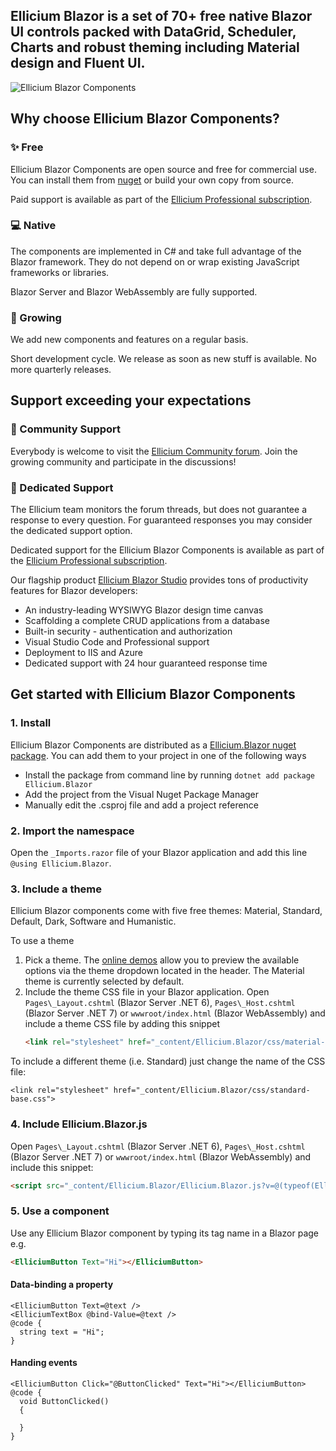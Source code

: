 ﻿## Ellicium Blazor is a set of 70+ free native Blazor UI controls packed with DataGrid, Scheduler, Charts and robust theming including Material design and Fluent UI.

![Ellicium Blazor Components](https://raw.githubusercontent.com/Elliciumhq/Ellicium-blazor/master/ElliciumBlazorDemos/wwwroot/images/Ellicium-blazor-components.png)

## Why choose Ellicium Blazor Components?

### :sparkles: Free

Ellicium Blazor Components are open source and free for commercial use. You can install them from [nuget](https://www.nuget.org/packages/Ellicium.Blazor) or build your own copy from source.

Paid support is available as part of the [Ellicium Professional subscription](https://www.Ellicium.com/blazor-studio/pricing/).

### :computer: Native

The components are implemented in C# and take full advantage of the Blazor framework. They do not depend on or wrap existing JavaScript frameworks or libraries.

Blazor Server and Blazor WebAssembly are fully supported.

### :seedling: Growing

We add new components and features on a regular basis.

Short development cycle. We release as soon as new stuff is available. No more quarterly releases.

## Support exceeding your expectations

### :speech_balloon: Community Support
Everybody is welcome to visit the [Ellicium Community forum](https://forum.Ellicium.com/). Join the growing community and participate in the discussions!

### :dart: Dedicated Support

The Ellicium team monitors the forum threads, but does not guarantee a response to every question. For guaranteed responses you may consider the dedicated support option.

Dedicated support for the Ellicium Blazor Components is available as part of the [Ellicium Professional subscription](https://www.Ellicium.com/blazor-studio/pricing/).

Our flagship product [Ellicium Blazor Studio](https://www.Ellicium.com/blazor-studio/) provides tons of productivity features for Blazor developers:
- An industry-leading WYSIWYG Blazor design time canvas
- Scaffolding a complete CRUD applications from a database
- Built-in security - authentication and authorization
- Visual Studio Code and Professional support
- Deployment to IIS and Azure
- Dedicated support with 24 hour guaranteed response time

## Get started with Ellicium Blazor Components

### 1. Install

Ellicium Blazor Components are distributed as a [Ellicium.Blazor nuget package](https://www.nuget.org/packages/Ellicium.Blazor). You can add them to your project in one of the following ways
- Install the package from command line by running `dotnet add package Ellicium.Blazor`
- Add the project from the Visual Nuget Package Manager
- Manually edit the .csproj file and add a project reference

### 2. Import the namespace

Open the `_Imports.razor` file of your Blazor application and add this line `@using Ellicium.Blazor`.

### 3. Include a theme
Ellicium Blazor components come with five free themes: Material, Standard, Default, Dark, Software and Humanistic.

To use a theme
1. Pick a theme. The [online demos](https://blazor.Ellicium.com/colors) allow you to preview the available options via the theme dropdown located in the header. The Material theme is currently selected by default.
1. Include the theme CSS file in your Blazor application. Open `Pages\_Layout.cshtml` (Blazor Server .NET 6), `Pages\_Host.cshtml` (Blazor Server .NET 7) or `wwwroot/index.html` (Blazor WebAssembly) and include a theme CSS file by adding this snippet
   ```html
   <link rel="stylesheet" href="_content/Ellicium.Blazor/css/material-base.css">
   ```

To include a different theme (i.e. Standard) just change the name of the CSS file:
```
<link rel="stylesheet" href="_content/Ellicium.Blazor/css/standard-base.css">
```

### 4. Include Ellicium.Blazor.js

Open `Pages\_Layout.cshtml` (Blazor Server .NET 6), `Pages\_Host.cshtml` (Blazor Server .NET 7) or `wwwroot/index.html` (Blazor WebAssembly) and include this snippet:

```html
<script src="_content/Ellicium.Blazor/Ellicium.Blazor.js?v=@(typeof(Ellicium.Colors).Assembly.GetName().Version)"></script>
```

### 5. Use a component
Use any Ellicium Blazor component by typing its tag name in a Blazor page e.g.
```html
<ElliciumButton Text="Hi"></ElliciumButton>
```

#### Data-binding a property
```razor
<ElliciumButton Text=@text />
<ElliciumTextBox @bind-Value=@text />
@code {
  string text = "Hi";
}
```

#### Handing events

```razor
<ElliciumButton Click="@ButtonClicked" Text="Hi"></ElliciumButton>
@code {
  void ButtonClicked()
  {

  }
}
```